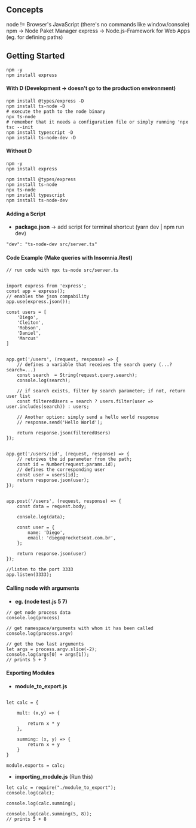 ## Concepts

node != Browser's JavaScript (there's no commands like window/console)
npm -> Node Paket Manager
express -> Node.js-Framework for Web Apps (eg. for defining paths)

## Getting Started

```
npm -y
npm install express
```

#### With D (Development -> doesn't go to the production environment)

```
npm install @types/express -D
npm install ts-node -D
# execute the path to the node binary
npx ts-node 
# remember that it needs a configuration file or simply running 'npx tsc --init
npm install typescript -D
npm install ts-node-dev -D
```
#### Without D

```
npm -y
npm install express

npm install @types/express
npm install ts-node
npx ts-node 
npm install typescript
npm install ts-node-dev
```

#### Adding a Script

* **package.json** -> add script for terminal shortcut (yarn dev | npm run dev)
```
"dev": "ts-node-dev src/server.ts"
```


#### Code Example (Make queries with Insomnia.Rest)


```
// run code with npx ts-node src/server.ts


import express from 'express';
const app = express();
// enables the json compability
app.use(express.json());

const users = [
    'Diego',
    'Cleiton',
    'Robson',
    'Daniel',
    'Marcus'
]


app.get('/users', (request, response) => {
	// defines a variable that receives the search query (...?search=...)
    const search  = String(request.query.search);
    console.log(search);

    // if search exists, filter by search parameter; if not, return user list
    const filteredUsers = search ? users.filter(user => user.includes(search)) : users;

    // Another option: simply send a hello world response
    // response.send('Hello World');
    
    return response.json(filteredUsers)
});


app.get('/users/:id', (request, response) => {
    // retrives the id parameter from the path;
    const id = Number(request.params.id);
    // defines the corresponding user
    const user = users[id];
    return response.json(user);
});


app.post('/users', (request, response) => {
    const data = request.body;

    console.log(data);
    
    const user = {
        name: 'Diego',
        email: 'diego@rocketseat.com.br',
    };

    return response.json(user)
});

//listen to the port 3333
app.listen(3333);

```



#### Calling node with arguments
* **eg. (node test.js 5 7)**
```
// get node process data
console.log(process)

// get namespace/arguments with whom it has been called
console.log(process.argv)

// get the two last arguments
let args = process.argv.slice(-2);
console.log(args[0] + args[1]);
// prints 5 + 7
```


#### Exporting Modules

* **module_to_export.js**
```

let calc = {

    mult: (x,y) => {

        return x * y
    },

    summing: (x, y) => {
        return x + y
    }
}

module.exports = calc;
```

* **importing_module.js** (Run this)

```
let calc = require("./module_to_export");
console.log(calc);

console.log(calc.summing);

console.log(calc.summing(5, 8));
// prints 5 + 8
```